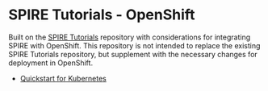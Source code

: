 # SPIRE Tutorials - OpenShift

Built on the [SPIRE Tutorials](https://github.com/spiffe/spire-tutorials/) repository with considerations for integrating SPIRE with OpenShift. This repository is not intended to replace the existing SPIRE Tutorials repository, but supplement with the necessary changes for deployment in OpenShift.


* [Quickstart for Kubernetes](k8s-quickstart-openshift)